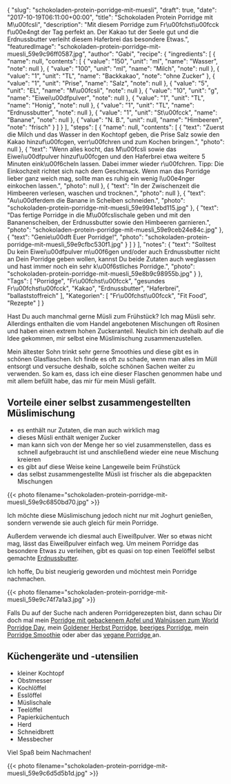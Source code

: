 {
    "slug": "schokoladen-protein-porridge-mit-muesli",
    "draft": true,
    "date": "2017-10-19T06:11:00+00:00",
    "title": "Schokoladen Protein Porridge mit M\u00fcsli",
    "description": "Mit diesem Porridge zum Fr\u00fchst\u00fcck f\u00e4ngt der Tag perfekt an. Der Kakao tut der Seele gut und die Erdnussbutter verleiht diesem Haferbrei das besondere Etwas.",
    "featuredImage": "schokoladen-protein-porridge-mit-muesli_59e9c96ff0587.jpg",
    "author": "Gabi",
    "recipe": {
        "ingredients": [
            {
                "name": null,
                "contents": [
                    {
                        "value": "150",
                        "unit": "ml",
                        "name": "Wasser",
                        "note": null
                    },
                    {
                        "value": "100",
                        "unit": "ml",
                        "name": "Milch",
                        "note": null
                    },
                    {
                        "value": "1",
                        "unit": "TL",
                        "name": "Backkakao",
                        "note": "ohne Zucker"
                    },
                    {
                        "value": "1",
                        "unit": "Prise",
                        "name": "Salz",
                        "note": null
                    },
                    {
                        "value": "5",
                        "unit": "EL",
                        "name": "M\u00fcsli",
                        "note": null
                    },
                    {
                        "value": "10",
                        "unit": "g",
                        "name": "Eiwei\u00dfpulver",
                        "note": null
                    },
                    {
                        "value": "1",
                        "unit": "TL",
                        "name": "Honig",
                        "note": null
                    },
                    {
                        "value": "1",
                        "unit": "TL",
                        "name": "Erdnussbutter",
                        "note": null
                    },
                    {
                        "value": "1",
                        "unit": "St\u00fcck",
                        "name": "Banane",
                        "note": null
                    },
                    {
                        "value": "N. B.",
                        "unit": null,
                        "name": "Himbeeren",
                        "note": "frisch"
                    }
                ]
            }
        ],
        "steps": [
            {
                "name": null,
                "contents": [
                    {
                        "text": "Zuerst die Milch und das Wasser in den Kochtopf geben, die Prise Salz sowie den Kakao hinzuf\u00fcgen, verr\u00fchren und zum Kochen bringen.",
                        "photo": null
                    },
                    {
                        "text": "Wenn alles kocht, das M\u00fcsli sowie das Eiwei\u00dfpulver hinzuf\u00fcgen und den Haferbrei etwa weitere 5 Minuten eink\u00f6cheln lassen. Dabei immer wieder r\u00fchren. Tipp: Die Einkochzeit richtet sich nach dem Geschmack. Wenn man das Porridge lieber ganz weich mag, sollte man es ruhig ein wenig l\u00e4nger einkochen lassen.",
                        "photo": null
                    },
                    {
                        "text": "In der Zwischenzeit die Himbeeren verlesen, waschen und trocknen.",
                        "photo": null
                    },
                    {
                        "text": "Au\u00dferdem die Banane in Scheiben schneiden.",
                        "photo": "schokoladen-protein-porridge-mit-muesli_59e9941ebd115.jpg"
                    },
                    {
                        "text": "Das fertige Porridge in die M\u00fcslischale geben und mit den Bananenscheiben, der Erdnussbutter sowie den Himbeeren garnieren.",
                        "photo": "schokoladen-protein-porridge-mit-muesli_59e9ceb24e84c.jpg"
                    },
                    {
                        "text": "Genie\u00dft Euer Porridge!",
                        "photo": "schokoladen-protein-porridge-mit-muesli_59e9cfbc530f1.jpg"
                    }
                ]
            }
        ],
        "notes": {
            "text": "Solltest Du kein Eiwei\u00dfpulver m\u00f6gen und\/oder auch Erdnussbutter nicht an Dein Porridge geben wollen, kannst Du beide Zutaten auch weglassen und hast immer noch ein sehr k\u00f6stliches Porridge.",
            "photo": "schokoladen-protein-porridge-mit-muesli_59e8b9c98955b.jpg"
        }
    },
    "Tags": [
        "Porridge",
        "Fr\u00fchst\u00fcck",
        "gesundes Fr\u00fchst\u00fcck",
        "Kakao",
        "Erdnussbutter",
        "Haferbrei",
        "ballaststoffreich"
    ],
    "Kategorien": [
        "Fr\u00fchst\u00fcck",
        "Fit Food",
        "Rezepte"
    ]
}

Hast Du auch manchmal gerne Müsli zum Frühstück? Ich mag Müsli sehr. Allerdings enthalten die vom Handel angebotenen Mischungen oft Rosinen und haben einen extrem hohen Zuckeranteil. Neulich bin ich deshalb auf die Idee gekommen, mir selbst eine Müslimischung zusammenzustellen.

Mein ältester Sohn trinkt sehr gerne Smoothies und diese gibt es in schönen Glasflaschen. Ich finde es oft zu schade, wenn man alles im Müll entsorgt und versuche deshalb, solche schönen Sachen weiter zu verwenden. So kam es, dass ich eine dieser Flaschen genommen habe und mit allem befüllt habe, das mir für mein Müsli gefällt.

## Vorteile einer selbst zusammengestellten Müslimischung

- es enthält nur Zutaten, die man auch wirklich mag
- dieses Müsli enthält weniger Zucker
- man kann sich von der Menge her so viel zusammenstellen, dass es schnell aufgebraucht ist und  anschließend wieder eine neue Mischung kreieren
- es gibt auf diese Weise keine Langeweile beim Frühstück
- das selbst zusammengestellte Müsli ist frischer als die abgepackten Mischungen

{{< photo filename="schokoladen-protein-porridge-mit-muesli_59e9c6850bd70.jpg" >}}

Ich möchte diese Müslimischung jedoch nicht nur mit Joghurt genießen, sondern verwende sie auch gleich für mein Porridge.

Außerdem verwende ich diesmal auch Eiweißpulver. Wer so etwas nicht mag, lässt das Eiweißpulver einfach weg. Um meinem Porridge das besondere Etwas zu verleihen, gibt es quasi on top einen Teelöffel selbst gemachte [Erdnussbutter](https://kochfokus.de/artikel/erdnussbutter-selber-machen/ "Erdnussbutter").

Ich hoffe, Du bist neugierig geworden und möchtest mein Porridge nachmachen.

{{< photo filename="schokoladen-protein-porridge-mit-muesli_59e9c74f7a1a3.jpg" >}}

Falls Du auf der Suche nach anderen Porridgerezepten bist, dann schau Dir doch mal mein [Porridge mit gebackenem Apfel und Walnüssen zum World Porridge Day](https://kochfokus.de/artikel/porridge-mit-gebackenem-apfel-und-walnuessen-zum-world-porridge-day/ "Porridge mit gebackenem Apfel und Walnüssen zum World Porridge Day"), mein [Goldener Herbst Porridge](https://kochfokus.de/artikel/goldener-herbst-porridge/ "Goldener Herbst Porridge"), [beeriges Porridge](https://kochfokus.de/artikel/beeriges-porridge/ "beeriges Porridge"), mein [Porridge Smoothie](https://kochfokus.de/artikel/das-perfekte-fruehstueck-ein-schaelchen-porridge-smoothie/ "Porridge Smoothie") oder aber das [vegane Porridge ](https://kochfokus.de/artikel/veganes-mandel-porridge/ "vegane Porridge ") an.

## Küchengeräte und -utensilien
- kleiner Kochtopf
- Obstmesser
- Kochlöffel
- Esslöffel
- Müslischale
- Teelöffel
- Papierküchentuch
- Herd
- Schneidbrett
- Messbecher

Viel Spaß beim Nachmachen!

{{< photo filename="schokoladen-protein-porridge-mit-muesli_59e9c6d5d5b1d.jpg" >}}